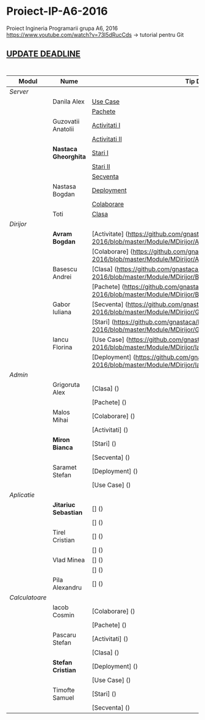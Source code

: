# Proiect-IP-A6-2016
Proiect Ingineria Programarii grupa A6,  2016
https://www.youtube.com/watch?v=73I5dRucCds -> tutorial pentru Git
[<h2>UPDATE DEADLINE<h2>](https://github.com/gnastaca/Proiect-IP-A6-2016/blob/master/TERMENE_LIMITA.md)

 
 Modul|                    Nume                | Tip Diagrama 
------| ---------------------------------------| ------------  
*Server*|                    |
      | Danila Alex          | [Use Case](https://github.com/gnastaca/Proiect-IP-A6-2016/blob/master/Module/MServer/P_Danila_Alexandru/Diagrame/UseCaseDiagram.png)
      |                      | [Pachete](https://github.com/gnastaca/Proiect-IP-A6-2016/blob/master/Module/MServer/P_Danila_Alexandru/Diagrame/PackageDiagram.png)
      | Guzovatii Anatolii   | [Activitati I](https://github.com/gnastaca/Proiect-IP-A6-2016/blob/master/Module/MServer/P_Guzovatii_Anatolii/Diagrame/Diagrama_Activitati.png)
      |                      | [Activitati II](https://github.com/gnastaca/Proiect-IP-A6-2016/blob/master/Module/MServer/P_Guzovatii_Anatolii/Diagrame/Diagrama_Activitati2.png)
      |**Nastaca Gheorghita**| [Stari I](https://github.com/gnastaca/Proiect-IP-A6-2016/blob/master/Module/MServer/P_Nastaca_Gheorghita/Diagrame/Stari1.png)
      |                      | [Stari II](https://github.com/gnastaca/Proiect-IP-A6-2016/blob/master/Module/MServer/P_Nastaca_Gheorghita/Diagrame/Stari2.png)
      |                      | [Secventa](https://github.com/gnastaca/Proiect-IP-A6-2016/blob/master/Module/MServer/P_Nastaca_Gheorghita/Diagrame/Secventa.png)
      | Nastasa Bogdan       | [Deployment](https://github.com/gnastaca/Proiect-IP-A6-2016/blob/master/Module/MServer/P_Nastasa_Bogdan/Diagrame/Diagrama_Deployment.png)
      |                      | [Colaborare](https://github.com/gnastaca/Proiect-IP-A6-2016/blob/master/Module/MServer/P_Nastasa_Bogdan/Diagrame/Diagrama_Colaborare.png)
      | Toti                 | [Clasa](https://github.com/gnastaca/Proiect-IP-A6-2016/blob/master/Module/MServer/P_Nastaca_Gheorghita/Diagrame/Diagrama_Clasa.png)
*Dirijor*|                   | 
      | **Avram Bogdan**     | [Activitate] (https://github.com/gnastaca/Proiect-IP-A6-2016/blob/master/Module/MDirijor/Avram_Bogdan_Diagrama_Activitate.png)
      |                      | [Colaborare] (https://github.com/gnastaca/Proiect-IP-A6-2016/blob/master/Module/MDirijor/Avram_Bogdan_Diagrama_Colaborare.png)
      | Basescu Andrei       | [Clasa] (https://github.com/gnastaca/Proiect-IP-A6-2016/blob/master/Module/MDirijor/Basescu_Andrei_Diagrama_Clasa.png)
      |                      | [Pachete] (https://github.com/gnastaca/Proiect-IP-A6-2016/blob/master/Module/MDirijor/Basescu_Andrei_Diagrama_Pachete.png)
      | Gabor Iuliana        | [Secventa] (https://github.com/gnastaca/Proiect-IP-A6-2016/blob/master/Module/MDirijor/Gabor_Iuliana_Diagrama_Secventa.png)
      |                      | [Stari] (https://github.com/gnastaca/Proiect-IP-A6-2016/blob/master/Module/MDirijor/Gabor_Iuliana_Diagrama_Stare.png)
      | Iancu Florina        | [Use Case] (https://github.com/gnastaca/Proiect-IP-A6-2016/blob/master/Module/MDirijor/Iancu_Florina_Diagrama_UseCase.png)
      |                      | [Deployment] (https://github.com/gnastaca/Proiect-IP-A6-2016/blob/master/Module/MDirijor/Iancu_Florina_Diagrama_Deployment.png)
*Admin*|                     | 
      | Grigoruta Alex       | [Clasa] ()
      |                      | [Pachete] ()
      | Malos Mihai          | [Colaborare] ()
      |                      | [Activitati] ()
      | **Miron Bianca**    | [Stari] ()
      |                      | [Secventa] ()
      | Saramet Stefan       | [Deployment] ()
      |                      | [Use Case] ()
*Aplicatie*|                 | 
      |**Jitariuc Sebastian**| [] ()
      |                      | [] ()
      | Tirel Cristian       | [] ()
      |                      | [] ()
      | Vlad Minea           | [] ()
      |                      | [] ()
      | Pila Alexandru       | [] ()
*Calculatoare*|              | 
      | Iacob Cosmin         | [Colaborare] ()
      |                      | [Pachete] ()
      | Pascaru Stefan       | [Activitati] ()
      |                      | [Clasa] ()
      | **Stefan Cristian**  | [Deployment] ()
      |                      | [Use Case] ()
      | Timofte Samuel       | [Stari] ()
      |                      | [Secventa] ()





